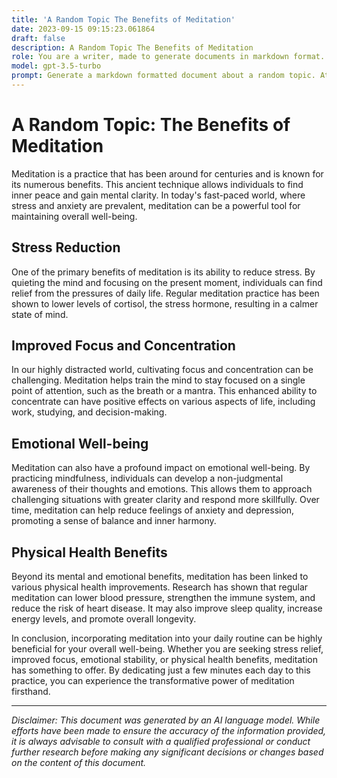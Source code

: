```yaml
---
title: 'A Random Topic The Benefits of Meditation'
date: 2023-09-15 09:15:23.061864
draft: false
description: A Random Topic The Benefits of Meditation
role: You are a writer, made to generate documents in markdown format. It is very important that all of the documents you generate are in valid markdown format.
model: gpt-3.5-turbo
prompt: Generate a markdown formatted document about a random topic. At the bottom, include a disclaimer explaining that the document was generated by you. The first line of the document should be the title. Make sure that the entire document is in proper markdown format, using a mix of various tags to make the document visually appealing.
---
```


# A Random Topic: The Benefits of Meditation

Meditation is a practice that has been around for centuries and is known for its numerous benefits. This ancient technique allows individuals to find inner peace and gain mental clarity. In today's fast-paced world, where stress and anxiety are prevalent, meditation can be a powerful tool for maintaining overall well-being.

## Stress Reduction

One of the primary benefits of meditation is its ability to reduce stress. By quieting the mind and focusing on the present moment, individuals can find relief from the pressures of daily life. Regular meditation practice has been shown to lower levels of cortisol, the stress hormone, resulting in a calmer state of mind.

## Improved Focus and Concentration

In our highly distracted world, cultivating focus and concentration can be challenging. Meditation helps train the mind to stay focused on a single point of attention, such as the breath or a mantra. This enhanced ability to concentrate can have positive effects on various aspects of life, including work, studying, and decision-making.

## Emotional Well-being

Meditation can also have a profound impact on emotional well-being. By practicing mindfulness, individuals can develop a non-judgmental awareness of their thoughts and emotions. This allows them to approach challenging situations with greater clarity and respond more skillfully. Over time, meditation can help reduce feelings of anxiety and depression, promoting a sense of balance and inner harmony.

## Physical Health Benefits

Beyond its mental and emotional benefits, meditation has been linked to various physical health improvements. Research has shown that regular meditation can lower blood pressure, strengthen the immune system, and reduce the risk of heart disease. It may also improve sleep quality, increase energy levels, and promote overall longevity.

In conclusion, incorporating meditation into your daily routine can be highly beneficial for your overall well-being. Whether you are seeking stress relief, improved focus, emotional stability, or physical health benefits, meditation has something to offer. By dedicating just a few minutes each day to this practice, you can experience the transformative power of meditation firsthand.

---

*Disclaimer: This document was generated by an AI language model. While efforts have been made to ensure the accuracy of the information provided, it is always advisable to consult with a qualified professional or conduct further research before making any significant decisions or changes based on the content of this document.*